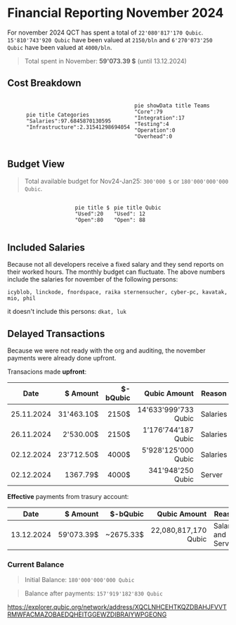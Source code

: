 # Financial Reporting November 2024
For november 2024 QCT has spent a total of `22'080'817'170 Qubic`.
`15'810'743'920 Qubic` have been valued at `2150/bln` and `6'270'073'250 Qubic` have been valued at `4000/bln`.

> Total spent in November: **59'073.39 $** (until 13.12.2024)

## Cost Breakdown

<div style="display: flex; justify-content: center; align-items: center; gap: 10px;flex-wrap:wrap;">
<div>

 ```mermaid
pie title Categories
"Salaries":97.6845870130595
"Infrastructure":2.31541298694054
```

</div>
 <div>

 ```mermaid
pie showData title Teams
"Core":79
"Integration":17
"Testing":4
"Operation":0
"Overhead":0
```

 </div>
</div>





## Budget View
> Total available budget for Nov24-Jan25: `300'000 $` or `180'000'000'000 Qubic`.

<div style="display: flex; justify-content: center; align-items: center; gap: 10px;flex-wrap:wrap;">
<div>


```mermaid
pie title $
"Used":20
"Open":80
```

</div>
 <div>

```mermaid
pie title Qubic
"Used": 12
"Open": 88
```

 </div>
</div>

## Included Salaries
Because not all developers receive a fixed salary and they send reports on their worked hours. The monthly budget can fluctuate. The above numbers include the salaries for november of the following persons:

`icyblob, linckode, fnordspace, raika sternensucher, cyber-pc, kavatak, mio, phil`

it doesn't include this persons: `dkat, luk`

## Delayed Transactions
Because we were not ready with the org and auditing, the november payments were already done upfront.

Transacions made **upfront**:

| Date   |      $ Amount      |  $-bQubic | Qubic Amount | Reason |
|----------|-------------:|------:| ---:| --- |
| 25.11.2024 | 31'463.10$ |   2150$ | 14'633'999'733 Qubic | Salaries |
| 26.11.2024 |   2'530.00$   |   2150$ |  1’176’744’187 Qubic | Salaries |
| 02.12.2024 | 23'712.50$ |    4000$ |  5'928'125'000 Qubic | Salaries |
| 02.12.2024 | 1367.79$ |    4000$ | 341'948'250 Qubic | Server |

**Effective** payments from trasury account:

| Date   |      $ Amount      |  $-bQubic | Qubic Amount | Reason |
|----------|-------------:|------:| ---:| --- |
| 13.12.2024 | 59'073.39$ |   ~2675.33$ | 22,080,817,170 Qubic | Salaries and Server |

### Current Balance
> Initial Balance: `180'000'000'000 Qubic`

> Balance after payments: `157'919'182'830 Qubic`

https://explorer.qubic.org/network/address/XQCLNHCEHTKQZDBAHJFVVTRMWFACMAZOBAEDQHEITGGEWZDIBRAIYWPGEONG